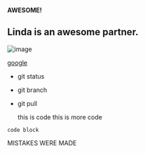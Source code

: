 **AWESOME!**

## Linda is an awesome partner.

![image](/img.png)

[google](http://www.google.com)

- git status
- git branch
- git pull

	this is code
	this is more code

```
code block 
```

MISTAKES WERE MADE

